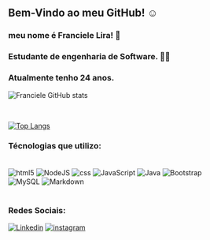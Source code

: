 ## Bem-Vindo ao meu GitHub! ☺️ 


### meu nome é Franciele Lira! 👋 

### Estudante de engenharia de Software. 🧑‍🎓

### Atualmente tenho 24 anos. <br>


![Franciele GitHub stats](https://github-readme-stats.vercel.app/api?username=Franciele-Lira&show_icons=true&theme=tokyonight)

<br>

[![Top Langs](https://github-readme-stats.vercel.app/api/top-langs/?username=Franciele-Lira&layout=compact)](https://github.com/Franciele-Lira/github-readme-stats)


### Técnologias que utilizo:

<div style="display: inline_block"><br/>
  <img align="center" alt ="html5" src="https://img.shields.io/badge/HTML-239120?style=for-the-badge&logo=html5&logoColor=white" />
    <img align="center" alt ="NodeJS" src="https://img.shields.io/badge/Node.js-43853D?style=for-the-badge&logo=node.js&logoColor=white" />
  <img align="center" alt ="css" src="https://img.shields.io/badge/CSS-239120?&style=for-the-badge&logo=css3&logoColor=white" />
  <img align="center" alt ="JavaScript" src="https://img.shields.io/badge/JavaScript-F7DF1E?style=for-the-badge&logo=javascript&logoColor=black" />
  <img align="center" alt ="Java" src="https://img.shields.io/badge/Java-ED8B00?style=for-the-badge&logo=openjdk&logoColor=white" />
   <img align="center" alt ="Bootstrap" src="https://img.shields.io/badge/Bootstrap-563D7C?style=for-the-badge&logo=bootstrap&logoColor=white" />
  <br>
   <img align="center" alt ="MySQL" src="https://img.shields.io/badge/MySQL-00000F?style=for-the-badge&logo=mysql&logoColor=white" />
   <img align="center" alt ="Markdown" src="https://img.shields.io/badge/Markdown-000000?style=for-the-badge&logo=markdown&logoColor=white" />
</div><br>


### Redes Sociais:

[![Linkedin](https://img.shields.io/badge/LinkedIn-0077B5?style=for-the-badge&logo=linkedin&logoColor=white)](https://www.linkedin.com/in/franciele-lira/)
[![instagram](https://img.shields.io/badge/Instagram-E4405F?style=for-the-badge&logo=instagram&logoColor=white)](https://www.instagram.com/lira_euu/)


